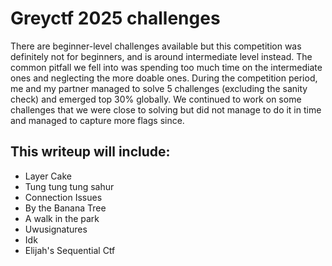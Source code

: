 # Greyctf 2025 challenges
There are beginner-level challenges available but this competition was definitely not for beginners, and is around intermediate level instead. The common pitfall we fell into was spending too much time on the intermediate ones and neglecting the more doable ones. During the competition period, me and my partner managed to solve 5 challenges (excluding the sanity check) and emerged top 30% globally. We continued to work on some challenges that we were close to solving but did not manage to do it in time and managed to capture more flags since. 

## This writeup will include:

- Layer Cake  
- Tung tung tung sahur  
- Connection Issues
- By the Banana Tree  
- A walk in the park  
- Uwusignatures  
- Idk  
- Elijah's Sequential Ctf  
